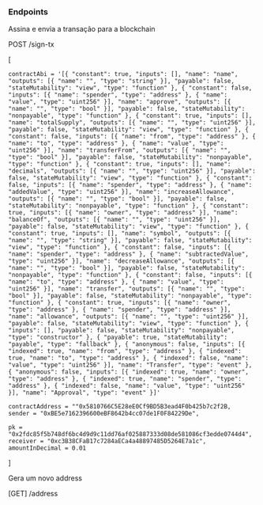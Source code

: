 ### Endpoints

Assina e envia a transação  para a blockchain

POST /sign-tx

[
    
	contractAbi = '[{ "constant": true, "inputs": [], "name": "name", "outputs": [{ "name": "", "type": "string" }], "payable": false, "stateMutability": "view", "type": "function" }, { "constant": false, "inputs": [{ "name": "spender", "type": "address" }, { "name": "value", "type": "uint256" }], "name": "approve", "outputs": [{ "name": "", "type": "bool" }], "payable": false, "stateMutability": "nonpayable", "type": "function" }, { "constant": true, "inputs": [], "name": "totalSupply", "outputs": [{ "name": "", "type": "uint256" }], "payable": false, "stateMutability": "view", "type": "function" }, { "constant": false, "inputs": [{ "name": "from", "type": "address" }, { "name": "to", "type": "address" }, { "name": "value", "type": "uint256" }], "name": "transferFrom", "outputs": [{ "name": "", "type": "bool" }], "payable": false, "stateMutability": "nonpayable", "type": "function" }, { "constant": true, "inputs": [], "name": "decimals", "outputs": [{ "name": "", "type": "uint256" }], "payable": false, "stateMutability": "view", "type": "function" }, { "constant": false, "inputs": [{ "name": "spender", "type": "address" }, { "name": "addedValue", "type": "uint256" }], "name": "increaseAllowance", "outputs": [{ "name": "", "type": "bool" }], "payable": false, "stateMutability": "nonpayable", "type": "function" }, { "constant": true, "inputs": [{ "name": "owner", "type": "address" }], "name": "balanceOf", "outputs": [{ "name": "", "type": "uint256" }], "payable": false, "stateMutability": "view", "type": "function" }, { "constant": true, "inputs": [], "name": "symbol", "outputs": [{ "name": "", "type": "string" }], "payable": false, "stateMutability": "view", "type": "function" }, { "constant": false, "inputs": [{ "name": "spender", "type": "address" }, { "name": "subtractedValue", "type": "uint256" }], "name": "decreaseAllowance", "outputs": [{ "name": "", "type": "bool" }], "payable": false, "stateMutability": "nonpayable", "type": "function" }, { "constant": false, "inputs": [{ "name": "to", "type": "address" }, { "name": "value", "type": "uint256" }], "name": "transfer", "outputs": [{ "name": "", "type": "bool" }], "payable": false, "stateMutability": "nonpayable", "type": "function" }, { "constant": true, "inputs": [{ "name": "owner", "type": "address" }, { "name": "spender", "type": "address" }], "name": "allowance", "outputs": [{ "name": "", "type": "uint256" }], "payable": false, "stateMutability": "view", "type": "function" }, { "inputs": [], "payable": false, "stateMutability": "nonpayable", "type": "constructor" }, { "payable": true, "stateMutability": "payable", "type": "fallback" }, { "anonymous": false, "inputs": [{ "indexed": true, "name": "from", "type": "address" }, { "indexed": true, "name": "to", "type": "address" }, { "indexed": false, "name": "value", "type": "uint256" }], "name": "Transfer", "type": "event" }, { "anonymous": false, "inputs": [{ "indexed": true, "name": "owner", "type": "address" }, { "indexed": true, "name": "spender", "type": "address" }, { "indexed": false, "name": "value", "type": "uint256" }], "name": "Approval", "type": "event" }]'

	contractAddress = ""0x5810766C5E28eE0Cf9BD5B3ead4F0b425b7c2f2B, 
	sender = "0xBE5e7162396600eBF8642b4cc07de1F0F84229De", 

	pk = "0x2fdc85f5b748df6bc4d9d9c11dd76af025887333d08de581086cf3edde0744d4",
	receiver = "0xc3B38CFaB17c7284aECa4a48897485D5264E7a1c", 
	amountInDecimal = 0.01
]


Gera um novo address

[GET] /address